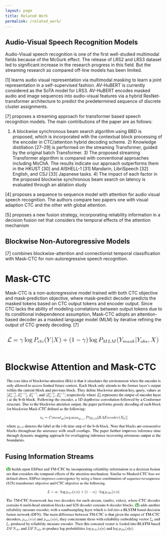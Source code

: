 ```yaml
---
layout: page
title: Related Work
permalink: /related_work/
---
```


## Audio-Visual Speech Recognition Models

Audio-Visual speech recognition is one of the first well-studied multimodal fields because of the McGurk effect.
The release of LRS2 and LRS3 dataset led to significant increase in the research progress in this field. But the streaming research as compared off-line models has been limited. 

[1] learns audio visual representation via multimodal masking to learn a joint representation in a self-supervised fashion. AV-HuBERT is currently considered as the SoTA model for LRS3. AV-HuBERT encodes masked audio and image sequences into audio-visual features via a hybrid ResNet-transformer architecture to predict the predetermined sequence of discrete cluster assignments.

[7] proposes a streaming approach for transformer based speech recognition models. 
The main contributions of the paper are as follows: 
1) A blockwise synchronous beam search algorithm using BBD is proposed, which is incorporated with the contextual block processing of the encoder in CTC/attention hybrid decoding scheme. 2) Knowledge distillation [27–29] is performed on the streaming Transformer, guided by the original batch Transformer. 3) The proposed streaming Transformer algorithm is compared with conventional approaches including MoChA. The results indicate our approach outperforms them in the HKUST [30] and AISHELL-1 [31] Mandarin, LibriSpeech [32] English, and CSJ [33] Japanese tasks. 4) The impact of each factor in the proposed blockwise synchronous beam search on latency is evaluated through an ablation study

[4] proposes a sequence to sequence model with attention for audio visual speech recognition. The authors compare two papers one with visual adaption CTC and the other with global attention.

[5] proposes a new fusion strategy, incorporating reliability information in a decision fusion net that considers the temporal effects of the attention mechanism


<!-- % % Category 2
% \subsection{Streaming audio-visual speech recognition models}
% Our work is the first in the field of streaming multimodal fusion models 
% Paper Detail 1 -->

## Blockwise Non-Autoregressive Models

[7] combines blockwise-attention and connectionist temporal classification with Mask-CTC for non-autoregressive speech recognition. 

# Mask-CTC

Mask-CTC is a non-autoregressive model trained with both CTC objective and mask-prediction objective, where mask-predict decoder predicts the masked tokens based on CTC output tokens and encoder output. Since CTC lacks the ability of modeling correlations between output tokens due to its conditional independence assumption, Mask-CTC adopts an attention-based decoder as a masked language model (MLM) by iterative refining the output of CTC greedy decoding. [7]

![image](assets/images/pic1.png)

# Blockwise Attention and Mask-CTC
<!--
The core idea of blockwise-attention (BA) is that it simulates the environment when the encoder is only allowed to access limited future context. Each block only attends to the former layer's output within the current block and previous block. They define blockwise attention key, query, values as $[Z^{i-1}_{b-1}, Z^{i-1}_{b}]$, $Z^{i-1}_b$, and $[Z^{i-1}_{b-1}, Z^{i-1}_{b}]$ respectively where $Z^{i}_{b}$ represents the output of encoder layer i at the b-th block. Following the encoder, a 1D depthwise convolution followed by a Conformer structure. Due to the blockwise attention output, the paper performs greedy decoding of each block for blockwise Mask-CTC defined as the following:

![image](assets/images/pic2.png)

where $y_t_{i,b}$ denotes the label at the i-th time step of the b-th block. Note that blocks are consecutive blocks throughout the utterance with small overlaps. The paper further improves inference time through dynamic mapping approach for overlapping inference recovering erroneous output at the boundaries. 

## Fusing Information Streams

[5] builds upon ESPnet and TM-CTC by incorporating reliability information in a decision fusion net that considers the temporal effects of the attention mechanism. Similar to Masked-CTC loss we defined above, ESPnet improves convergence by using a linear combination of sequence-to-sequence (S2S) transformer objective and CTC objective as the following. 

![image](assets/images/pic3.png)

The TM-CTC framework has two decoders for each stream, (audio, video), where CTC decoder contains 6 multi-head attention blocks and S2S decoder contains 6 decoder blocks. [5] adds another reliability measure encoder, with a sumbsampling layer which is fed into a BLSTM based decision fusion network (DFN). The main difference between TM-CTC is that given the output of TM-CTC decoders, $p_{ctc}(s|o)$ and $p_{s2s}(s|o)$, they concatenate these with reliability embedding vector $\xi_a$ and $\xi_v$ produced by reliability measure encoder. Then this concated vector is feeded into BLSTM based $DFN_{ctc}$ and $DFN_{s2s}$ to produce log probabilities $\log p_{ctc}(s|o)$ and $\log p_{s2s}(s|o)$.
-->

![image](assets/images/pic12.png)

## Fusing Information Streams

![image](assets/images/pic13.png)